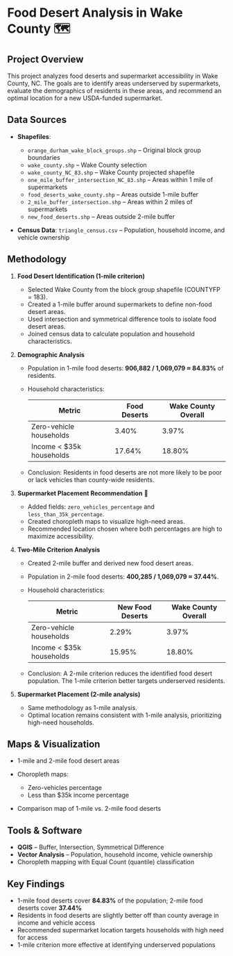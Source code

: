 # Food Desert Analysis in Wake County 🗺️

## Project Overview

This project analyzes food deserts and supermarket accessibility in Wake County, NC. The goals are to identify areas underserved by supermarkets, evaluate the demographics of residents in these areas, and recommend an optimal location for a new USDA-funded supermarket.

## Data Sources

* **Shapefiles**:

  * `orange_durham_wake_block_groups.shp` – Original block group boundaries
  * `wake_county.shp` – Wake County selection
  * `wake_county_NC_83.shp` – Wake County projected shapefile
  * `one_mile_buffer_intersection_NC_83.shp` – Areas within 1 mile of supermarkets
  * `food_deserts_wake_county.shp` – Areas outside 1-mile buffer
  * `2_mile_buffer_intersection.shp` – Areas within 2 miles of supermarkets
  * `new_food_deserts.shp` – Areas outside 2-mile buffer
* **Census Data**: `triangle_census.csv` – Population, household income, and vehicle ownership

## Methodology

1. **Food Desert Identification (1-mile criterion)**

   * Selected Wake County from the block group shapefile (COUNTYFP = 183).
   * Created a 1-mile buffer around supermarkets to define non-food desert areas.
   * Used intersection and symmetrical difference tools to isolate food desert areas.
   * Joined census data to calculate population and household characteristics.

2. **Demographic Analysis**

   * Population in 1-mile food deserts: **906,882 / 1,069,079 ≈ 84.83%** of residents.
   * Household characteristics:

     | Metric                    | Food Deserts | Wake County Overall |
     | ------------------------- | ------------ | ------------------- |
     | Zero-vehicle households   | 3.40%        | 3.97%               |
     | Income < \$35k households | 17.64%       | 18.80%              |
   * Conclusion: Residents in food deserts are not more likely to be poor or lack vehicles than county-wide residents.

3. **Supermarket Placement Recommendation** 🛒

   * Added fields: `zero_vehicles_percentage` and `less_than_35k_percentage`.
   * Created choropleth maps to visualize high-need areas.
   * Recommended location chosen where both percentages are high to maximize accessibility.

4. **Two-Mile Criterion Analysis**

   * Created 2-mile buffer and derived new food desert areas.
   * Population in 2-mile food deserts: **400,285 / 1,069,079 ≈ 37.44%**.
   * Household characteristics:

     | Metric                    | New Food Deserts | Wake County Overall |
     | ------------------------- | ---------------- | ------------------- |
     | Zero-vehicle households   | 2.29%            | 3.97%               |
     | Income < \$35k households | 15.95%           | 18.80%              |
   * Conclusion: A 2-mile criterion reduces the identified food desert population. The 1-mile criterion better targets underserved residents.

5. **Supermarket Placement (2-mile analysis)**

   * Same methodology as 1-mile analysis.
   * Optimal location remains consistent with 1-mile analysis, prioritizing high-need households.

## Maps & Visualization

* 1-mile and 2-mile food desert areas
* Choropleth maps:

  * Zero-vehicles percentage
  * Less than \$35k income percentage
* Comparison map of 1-mile vs. 2-mile food deserts

## Tools & Software

* **QGIS** – Buffer, Intersection, Symmetrical Difference
* **Vector Analysis** – Population, household income, vehicle ownership
* Choropleth mapping with Equal Count (quantile) classification

## Key Findings

* 1-mile food deserts cover **84.83%** of the population; 2-mile food deserts cover **37.44%**
* Residents in food deserts are slightly better off than county average in income and vehicle access
* Recommended supermarket location targets households with high need for access
* 1-mile criterion more effective at identifying underserved populations

